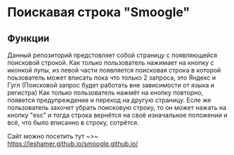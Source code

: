 # Поискавая строка "Smoogle"

## Функции

Данный репозиторий предстовляет собой страницу с появляющейся поисковой строкой. Как только пользователь нажимает на кнопку с иконкой лупы, из левой части появляется поисковая строка в которой поьзователь может вписать пока что только 2 запроса, это Яндекс и Гугл (Поисковой запрос будет работать вне зависимости от языка и регистра)
Как только пользователь нажмёт на кнопку повторно, появется предупреждение и переход на другую страницу. Есле же пользователь захочет убрать поисковую строку, то он может нажать на кнопку "esc" и тогда строка вернётся на своё изначальное положении и всё, что было вписанно в строку, сотрётся.

Сайт можно посетить тут ~>~ https://leshamer.github.io/smoogle.github.io/
